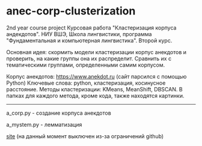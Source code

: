 # anec-corp-clusterization
2nd year course project
Курсовая работа "Кластеризация корпуса андекдотов". 
НИУ ВШЭ, Школа лингвистики, программа "Фундаментальная и компьютерная лингвистика". Второй курс.

Основная идея: скормить модели кластеризации корпус анекдотов и проверить, на какие группы она их распределит. Сравнить их с тематическими группами, определенными самим корпусом.

Корпус анекдотов: https://www.anekdot.ru (сайт парсился с помощью Python)
Ключевые слова: python, кластеризация, косинусное расстояние.
Методы кластеризации: KMeans, MeanShift, DBSCAN. В папках для каждого метода, кроме кода, также находятся картинки.

***
a_corp.py - создание корпуса анекдотов

a_mystem.py - лемматизация

[site](https://tozdo.github.io/anec-corp-clusterization) (на данный момент выключен из-за ограничений github)
